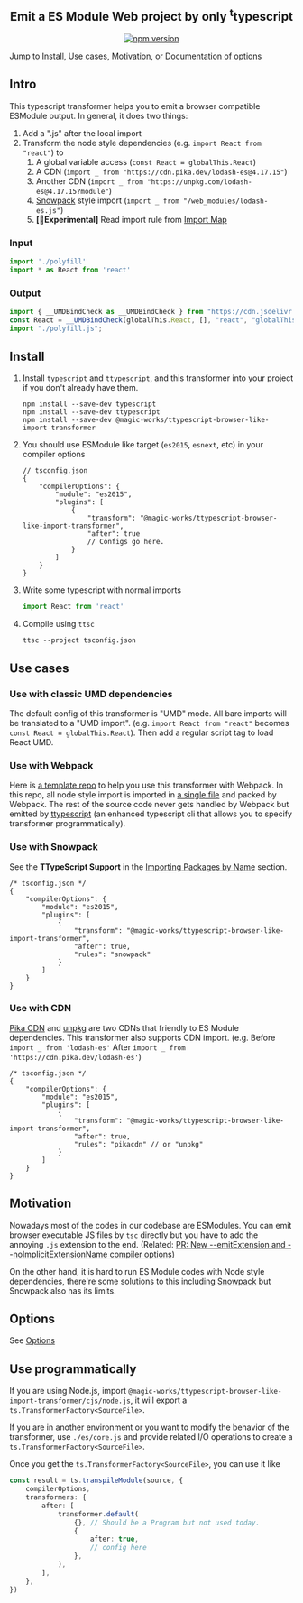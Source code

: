 <h2 align="center">Emit a ES Module Web project by only <sup>t</sup>typescript</h2>

<p align="center">
  <a href="https://www.npmjs.com/package/@magic-works/ttypescript-browser-like-import-transformer">
    <img alt="npm version" src="https://img.shields.io/npm/v/@magic-works/ttypescript-browser-like-import-transformer.svg?style=flat-square"></a>
</p>

Jump to [Install](#install), [Use cases](#use-cases), [Motivation](#motivation), or [Documentation of options](https://jack-works.github.io/ttypescript-browser-like-import-transformer/config.pluginconfigs.html)

## Intro

This typescript transformer helps you to emit a browser compatible ESModule output. In general, it does two things:

1. Add a ".js" after the local import
1. Transform the node style dependencies (e.g. `import React from "react"`) to
    1. A global variable access (`const React = globalThis.React`)
    1. A CDN (`import _ from "https://cdn.pika.dev/lodash-es@4.17.15"`)
    1. Another CDN (`import _ from "https://unpkg.com/lodash-es@4.17.15?module"`)
    1. [Snowpack](https://www.snowpack.dev/) style import (`import _ from "/web_modules/lodash-es.js"`)
    1. **\[🧪Experimental\]** Read import rule from [Import Map](https://github.com/WICG/import-maps)

### Input

```js
import './polyfill'
import * as React from 'react'
```

### Output

<!-- prettier-ignore -->
```js
import { __UMDBindCheck as __UMDBindCheck } from "https://cdn.jsdelivr.net/npm/@magic-works/ttypescript-browser-like-import-transformer@1.4.1/es/ttsclib.min.js";
const React = __UMDBindCheck(globalThis.React, [], "react", "globalThis.React", false);
import "./polyfill.js";
```

## Install

1. Install `typescript` and `ttypescript`, and this transformer into your project if you don't already have them.

    ```
    npm install --save-dev typescript
    npm install --save-dev ttypescript
    npm install --save-dev @magic-works/ttypescript-browser-like-import-transformer
    ```

1. You should use ESModule like target (`es2015`, `esnext`, etc) in your compiler options
    ```jsonc
    // tsconfig.json
    {
        "compilerOptions": {
            "module": "es2015",
            "plugins": [
                {
                    "transform": "@magic-works/ttypescript-browser-like-import-transformer",
                    "after": true
                    // Configs go here.
                }
            ]
        }
    }
    ```
1. Write some typescript with normal imports
    ```typescript
    import React from 'react'
    ```
1. Compile using `ttsc`

    ```
    ttsc --project tsconfig.json
    ```

## Use cases

### Use with classic UMD dependencies

The default config of this transformer is "UMD" mode. All bare imports will be translated to a "UMD import". (e.g. `import React from "react"` becomes `const React = globalThis.React`). Then add a regular script tag to load React UMD.

### Use with Webpack

Here is [a template repo](https://github.com/Jack-Works/ttsc-browser-import-template) to help you use this transformer with Webpack. In this repo, all node style import is imported in [a single file](https://github.com/Jack-Works/ttsc-browser-import-template/blob/master/dependencies.js) and packed by Webpack. The rest of the source code never gets handled by Webpack but emitted by [ttypescript](https://github.com/cevek/ttypescript) (an enhanced typescript cli that allows you to specify transformer programmatically).

### Use with Snowpack

See the **TTypeScript Support** in the [Importing Packages by Name](https://www.snowpack.dev/#importing-packages-by-name) section.

```jsonc
/* tsconfig.json */
{
    "compilerOptions": {
        "module": "es2015",
        "plugins": [
            {
                "transform": "@magic-works/ttypescript-browser-like-import-transformer",
                "after": true,
                "rules": "snowpack"
            }
        ]
    }
}
```

### Use with CDN

[Pika CDN](https://www.pika.dev/cdn) and [unpkg](https://unpkg.com/#query-params) are two CDNs that friendly to ES Module dependencies. This transformer also supports CDN import. (e.g. Before `import _ from 'lodash-es'` After `import _ from 'https://cdn.pika.dev/lodash-es'`)

```jsonc
/* tsconfig.json */
{
    "compilerOptions": {
        "module": "es2015",
        "plugins": [
            {
                "transform": "@magic-works/ttypescript-browser-like-import-transformer",
                "after": true,
                "rules": "pikacdn" // or "unpkg"
            }
        ]
    }
}
```

## Motivation

Nowadays most of the codes in our codebase are ESModules. You can emit browser executable JS files by `tsc` directly but you have to add the annoying `.js` extension to the end. (Related: [PR: New --emitExtension and --noImplicitExtensionName compiler options](https://github.com/microsoft/TypeScript/pull/35148))

On the other hand, it is hard to run ES Module codes with Node style dependencies, there're some solutions to this including [Snowpack](https://www.snowpack.dev/) but Snowpack also has its limits.

## Options

See [Options](https://jack-works.github.io/ttypescript-browser-like-import-transformer/config.pluginconfigs.html)

## Use programmatically

If you are using Node.js, import `@magic-works/ttypescript-browser-like-import-transformer/cjs/node.js`, it will export a `ts.TransformerFactory<SourceFile>`.

If you are in another environment or you want to modify the behavior of the transformer, use `./es/core.js` and provide related I/O operations to create a `ts.TransformerFactory<SourceFile>`.

Once you get the `ts.TransformerFactory<SourceFile>`, you can use it like

```ts
const result = ts.transpileModule(source, {
    compilerOptions,
    transformers: {
        after: [
            transformer.default(
                {}, // Should be a Program but not used today.
                {
                    after: true,
                    // config here
                },
            ),
        ],
    },
})
```
